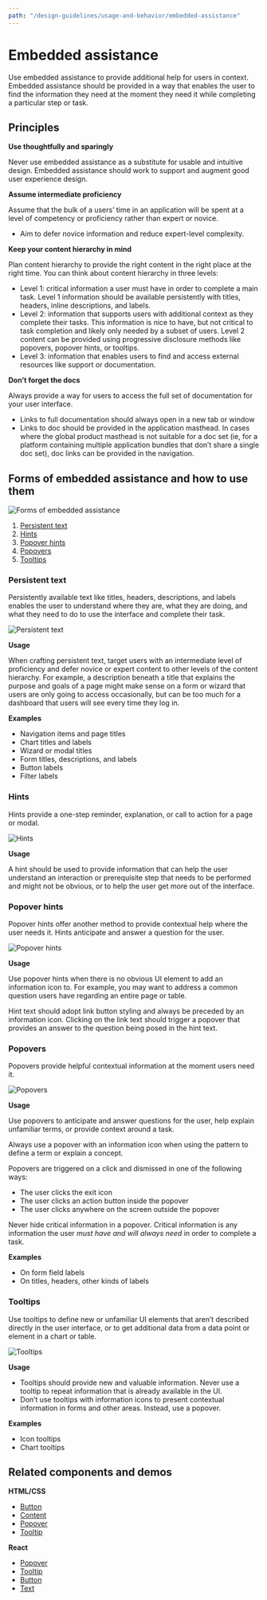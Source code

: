 ```yaml
---
path: "/design-guidelines/usage-and-behavior/embedded-assistance"
---
```

# Embedded assistance
Use embedded assistance to provide additional help for users in context. Embedded assistance should be provided in a way that enables the user to find the information they need at the moment they need it while completing a particular step or task.

## Principles
**Use thoughtfully and sparingly**

Never use embedded assistance as a substitute for usable and intuitive design.
Embedded assistance should work to support and augment good user experience design.

**Assume intermediate proficiency**

Assume that the bulk of a users’ time in an application will be spent at a level of competency or proficiency rather than expert or novice.
* Aim to defer novice information and reduce expert-level complexity.

**Keep your content hierarchy in mind**

Plan content hierarchy to provide the right content in the right place at the right time. You can think about content hierarchy in three levels:
* Level 1: critical information a user must have in order to complete a main task. Level 1 information should be available persistently with titles, headers, inline descriptions, and labels.
* Level 2:  information that supports users with additional context as they complete their tasks. This information is nice to have, but not critical to task completion and likely only needed by a subset of users. Level 2 content can be provided using progressive disclosure methods like popovers, popover hints, or tooltips.
* Level 3:  information that enables users to find and access external resources like support or documentation.

**Don’t forget the docs**

Always provide a way for users to access the full set of documentation for your user interface.
* Links to full documentation should always open in a new tab or window
* Links to doc should be provided in the application masthead. In cases where the global product masthead is not suitable for a doc set (ie, for a platform containing multiple application bundles that don’t share a single doc set), doc links can be provided in the navigation.


## Forms of embedded assistance and how to use them
![Forms of embedded assistance](./img/ea-forms.png)

1. [Persistent text](#persistent-text)
2. [Hints](*hints)
3. [Popover hints](#popover-hints)
4. [Popovers](#popovers)
5. [Tooltips](#tooltips)

### Persistent text
Persistently available text like titles, headers, descriptions, and labels enables the user to understand where they are, what they are doing, and what they need to do to use the interface and complete their task.

![Persistent text](./img/persistent-text.png)

**Usage**

When crafting persistent text, target users with an intermediate level of proficiency and defer novice or expert content to other levels of the content hierarchy. For example, a description beneath a title that explains the purpose and goals of a page might make sense on a form or wizard that users are only going to access occasionally, but can be too much for a dashboard that users will see every time they log in.

**Examples**
* Navigation items and page titles
* Chart titles and labels
* Wizard or modal titles
* Form titles, descriptions, and labels
* Button labels
* Filter labels

### Hints
Hints provide a one-step reminder, explanation, or call to action for a page or modal.

![Hints](./img/hint.png)

**Usage**

A hint should be used to provide information that can help the user understand an interaction or prerequisite step that needs to be performed and might not be obvious, or to help the user get more out of the interface.

### Popover hints
Popover hints offer another method to provide contextual help where the user needs it. Hints anticipate and answer a question for the user.

![Popover hints](./img/popover-hint.png)

**Usage**

Use popover hints when there is no obvious UI element to add an information icon to. For example, you may want to address a common question users have regarding an entire page or table.

Hint text should adopt link button styling and always be preceded by an information icon. Clicking on the link text should trigger a popover that provides an answer to the question being posed in the hint text.


### Popovers
Popovers provide helpful contextual information at the moment users need it.

![Popovers](./img/popover.png)

**Usage**

Use popovers to anticipate and answer questions for the user, help explain unfamiliar terms, or provide context around a task.

Always use a popover with an information icon when using the pattern to define a term or explain a concept.

Popovers are triggered on a click and dismissed in one of the following ways:
* The user clicks the exit icon
* The user clicks an action button inside the popover
* The user clicks anywhere on the screen outside the popover

Never hide critical information in a popover. Critical information is any information the user *must have and will always need* in order to complete a task.

**Examples**
* On form field labels
* On titles, headers, other kinds of labels


### Tooltips
Use tooltips to define new or unfamiliar UI elements that aren’t described directly in the user interface, or to get additional data from a data point or element in a chart or table.

![Tooltips](./img/tooltip.png)

**Usage**

* Tooltips should provide new and valuable information. Never use a tooltip to repeat information that is already available in the UI.
* Don’t use tooltips with information icons to present contextual information in forms and other areas. Instead, use a popover.

**Examples**
* Icon tooltips
* Chart tooltips


## Related components and demos
**HTML/CSS**
* [Button](/documentation/core/component/button)
* [Content](/documentation/core/component/content)
* [Popover](/documentation/core/component/popover)
* [Tooltip](/documentation/core/component/tooltip)

**React**
* [Popover](/documentation/react/components/aboutmodal)
* [Tooltip](/documentation/react/components/aboutmodal)
* [Button](/documentation/react/components/button)
* [Text](/documentation/react/component/text)
